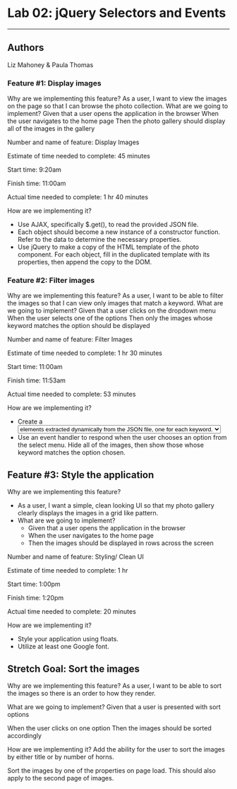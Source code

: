 # Lab 02: jQuery Selectors and Events

-----

## Authors

Liz Mahoney & Paula Thomas

### Feature #1: Display images

Why are we implementing this feature?
As a user, I want to view the images on the page so that I can browse the photo collection.
What are we going to implement?
Given that a user opens the application in the browser
When the user navigates to the home page
Then the photo gallery should display all of the images in the gallery

Number and name of feature: Display Images

Estimate of time needed to complete: 45 minutes

Start time: 9:20am

Finish time: 11:00am

Actual time needed to complete: 1 hr 40 minutes

How are we implementing it? 

- Use AJAX, specifically $.get(), to read the provided JSON file.
- Each object should become a new instance of a constructor function. Refer to the data to determine the necessary properties.
- Use jQuery to make a copy of the HTML template of the photo component. For each object, fill in the duplicated template with its properties, then append the copy to the DOM.

### Feature #2: Filter images

Why are we implementing this feature?
As a user, I want to be able to filter the images so that I can view only images that match a keyword.
What are we going to implement?
Given that a user clicks on the dropdown menu
When the user selects one of the options
Then only the images whose keyword matches the option should be displayed

Number and name of feature: Filter Images

Estimate of time needed to complete: 1 hr 30 minutes

Start time: 11:00am

Finish time: 11:53am

Actual time needed to complete: 53 minutes

How are we implementing it?

- Create a <select> element which contains unique <option> elements extracted dynamically from the JSON file, one for each keyword.
- Use an event handler to respond when the user chooses an option from the select menu. Hide all of the images, then show those whose keyword matches the option chosen.

## Feature #3: Style the application

Why are we implementing this feature?

- As a user, I want a simple, clean looking UI so that my photo gallery clearly displays the images in a grid like pattern.
- What are we going to implement?
  - Given that a user opens the application in the browser
  - When the user navigates to the home page
  - Then the images should be displayed in rows across the screen

Number and name of feature: Styling/ Clean UI

Estimate of time needed to complete: 1 hr

Start time: 1:00pm

Finish time: 1:20pm

Actual time needed to complete: 20 minutes

How are we implementing it?
  - Style your application using floats.
  - Utilize at least one Google font.

## Stretch Goal: Sort the images

Why are we implementing this feature?
As a user, I want to be able to sort the images so there is an order to how they render.

What are we going to implement?
Given that a user is presented with sort options

When the user clicks on one option
Then the images should be sorted accordingly

How are we implementing it?
Add the ability for the user to sort the images by either title or by number of horns.

Sort the images by one of the properties on page load. This should also apply to the second page of images.
